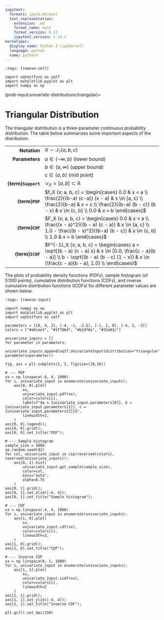 ```yaml
---
jupytext:
  formats: ipynb,md:myst
  text_representation:
    extension: .md
    format_name: myst
    format_version: 0.13
    jupytext_version: 1.14.1
kernelspec:
  display_name: Python 3 (ipykernel)
  language: python
  name: python3
---
```


```{code-cell} ipython3
:tags: [remove-cell]

import uqtestfuns as uqtf
import matplotlib.pyplot as plt
import numpy as np
```

(prob-input:univariate-distributions:triangular)=
# Triangular Distribution

The triangular distribution is a three-parameter continuous probability
distribution.
The table below summarizes some important aspects of the distribution.


|                      |                                                                                                                                                                                                      |
|---------------------:|------------------------------------------------------------------------------------------------------------------------------------------------------------------------------------------------------|
|         **Notation** | $X \sim \mathcal{T}_r (a, b, c)$                                                                                                                                                                     |
|       **Parameters** | $a \in (-\infty, b)$ (lower bound)                                                                                                                                                                   |
|                      | $b \in (a, \infty)$ (upper bound)                                                                                                                                                                    |
|                      | $c \in (a, b)$ (mid point)                                                                                                                                                                           |
|  **{term}`Support`** | $\mathcal{D}_X = [a, b] \subset \mathbb{R}$                                                                                                                                                          |
|      **{term}`PDF`** | $f_X (x; a, b, c) = \begin{cases} 0.0 & x < a \\ \frac{2}{(b-a) (c-a)} (x - a) & x \in [a, c) \\	\frac{2}{b-a} & x = c \\ \frac{2}{(b-a) (b - c)} (b - x) & x \in (c, b] \\ 0.0 & x > b \end{cases}$ |
|      **{term}`CDF`** | $F_X (x; a, b, c) = \begin{cases} 0.0 & x < a \\	\frac{(x - a)^2}{(b - a) (c - a)} & x \in [a, c] \\	1.0 - \frac{(b - x)^2}{(b-a) (b - c)} & x \in (c, b] \\	1.0 & x > b \end{cases}$                |
|     **{term}`ICDF`** | $F^{-1}_X (x; a, b, c) = \begin{cases} a + \sqrt{(b - a) (c - a) x} & x \in [0.0, \frac{c - a}{b - a}] \\ b - \sqrt{(b - a) (b - c) (1 - x)} & x \in (\frac{c - a}{b - a}, 1.0] \\ \end{cases}$      |

The plots of probability density functions (PDFs),
sample histogram (of $5'000$ points),
cumulative distribution functions (CDFs),
and inverse cumulative distribution functions (ICDFs) for different parameter
values are shown below.

```{code-cell} ipython3
:tags: [remove-input]

import numpy as np
import matplotlib.pyplot as plt
import uqtestfuns as uqtf

parameters = [[0, 4, 3], [-4, -1, -2.5], [-1, 1, 0], [-4, 3, -3]]
colors = ["#a6cee3", "#1f78b4", "#b2df8a", "#33a02c"]

univariate_inputs = []
for parameter in parameters:
    univariate_inputs.append(uqtf.UnivariateInput(distribution="triangular", parameters=parameter))

fig, axs = plt.subplots(2, 2, figsize=(10,10))

# --- PDF
xx = np.linspace(-4, 4, 1000)
for i, univariate_input in enumerate(univariate_inputs):
    axs[0, 0].plot(
        xx,
        univariate_input.pdf(xx),
        color=colors[i],
        label=f"$a = {univariate_input.parameters[0]}, b = {univariate_input.parameters[1]}, c = {univariate_input.parameters[2]}$",
        linewidth=2,
    )
axs[0, 0].legend();
axs[0, 0].grid();
axs[0, 0].set_title("PDF");

# --- Sample histogram
sample_size = 5000
np.random.seed(42)
for col, univariate_input in zip(reversed(colors), reversed(univariate_inputs)):
    axs[0, 1].hist(
        univariate_input.get_sample(sample_size),
        color=col,
        bins="auto",
        alpha=0.75
    )
axs[0, 1].grid();
axs[0, 1].set_xlim([-4, 4]);
axs[0, 1].set_title("Sample histogram");

# --- CDF
xx = np.linspace(-4, 4, 1000)
for i, univariate_input in enumerate(univariate_inputs):
    axs[1, 0].plot(
        xx,
        univariate_input.cdf(xx),
        color=colors[i],
        linewidth=2,
    )
axs[1, 0].grid();
axs[1, 0].set_title("CDF");

# --- Inverse CDF
xx = np.linspace(0, 1, 1000)
for i, univariate_input in enumerate(univariate_inputs):
    axs[1, 1].plot(
        xx,
        univariate_input.icdf(xx),
        color=colors[i],
        linewidth=2
    )
axs[1, 1].grid();
axs[1, 1].set_ylim([-4, 4]);
axs[1, 1].set_title("Inverse CDF");

plt.gcf().set_dpi(150)
```
